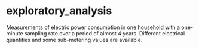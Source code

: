 # exploratory_analysis
Measurements of electric power consumption in one household with a one-minute sampling rate over a period of almost 4 years. Different electrical quantities and some sub-metering values are available.
